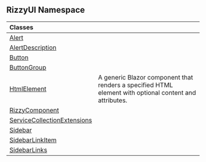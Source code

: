 ## RizzyUI Namespace

| Classes | |
| :--- | :--- |
| [Alert](RizzyUI.Alert 'RizzyUI.Alert') | |
| [AlertDescription](RizzyUI.AlertDescription 'RizzyUI.AlertDescription') | |
| [Button](RizzyUI.Button 'RizzyUI.Button') | |
| [ButtonGroup](RizzyUI.ButtonGroup 'RizzyUI.ButtonGroup') | |
| [HtmlElement](RizzyUI.HtmlElement 'RizzyUI.HtmlElement') | A generic Blazor component that renders a specified HTML element with optional content and attributes. |
| [RizzyComponent](RizzyUI.RizzyComponent 'RizzyUI.RizzyComponent') | |
| [ServiceCollectionExtensions](RizzyUI.ServiceCollectionExtensions 'RizzyUI.ServiceCollectionExtensions') | |
| [Sidebar](RizzyUI.Sidebar 'RizzyUI.Sidebar') | |
| [SidebarLinkItem](RizzyUI.SidebarLinkItem 'RizzyUI.SidebarLinkItem') | |
| [SidebarLinks](RizzyUI.SidebarLinks 'RizzyUI.SidebarLinks') | |
